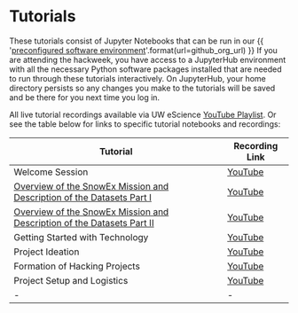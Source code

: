 # Tutorials

These tutorials consist of Jupyter Notebooks that can be run in our
{{ '[preconfigured software environment]({url})'.format(url=github_org_url) }}
If you are attending the hackweek, you have access to a JupyterHub environment
with all the necessary Python software packages installed that are needed to run
through these tutorials interactively. On JupyterHub, your home directory persists
so any changes you make to the tutorials will be saved and be there for you next
time you log in.

All live tutorial recordings available via UW eScience [YouTube Playlist](https://www.youtube.com/playlist?list=PLA6PlfxWZPLRg-IuxBspxus8HezUuFLYe). Or see the table below for links to specific tutorial notebooks and recordings:


| Tutorial | Recording Link |
| -  | - |
| Welcome Session  | [YouTube](https://www.youtube.com/watch?v=b469aKcusX4) |
| [Overview of the SnowEx Mission and Description of the Datasets Part I](./core-datasets/index.md) |  [YouTube](https://www.youtube.com/watch?v=iJLRoaetVRI) |
| [Overview of the SnowEx Mission and Description of the Datasets Part II](./core-datasets/index.md) |  [YouTube](https://www.youtube.com/watch?v=QnUt1joLQEQ) |
| Getting Started with Technology | [YouTube](https://www.youtube.com/watch?v=EpVzNGLFdMc) |
| Project Ideation | [YouTube](https://www.youtube.com/watch?v=y-sCwHqZhH8) |
| Formation of Hacking Projects | [YouTube](https://www.youtube.com/watch?v=LTqdP3UNjf4) |
| Project Setup and Logistics | [YouTube](https://www.youtube.com/watch?v=BKtZox0NhEM) |
| - | - |
